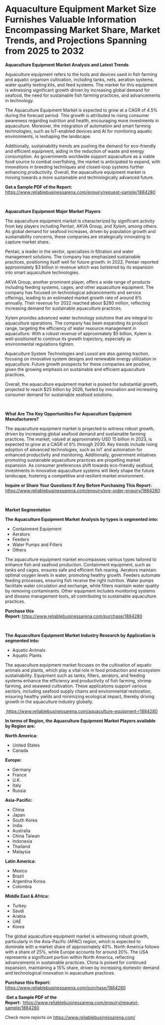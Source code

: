 <p><h1>Aquaculture Equipment Market Size Furnishes Valuable Information Encompassing Market Share, Market Trends, and Projections Spanning from 2025 to 2032</h1></p><p><strong>Aquaculture Equipment Market Analysis and Latest Trends</strong></p>
<p><p>Aquaculture equipment refers to the tools and devices used in fish farming and aquatic organism cultivation, including tanks, nets, aeration systems, water quality testing kits, and feed systems. The market for this equipment is witnessing significant growth driven by increasing global demand for seafood, the need for sustainable fish farming practices, and advancements in technology. </p><p>The Aquaculture Equipment Market is expected to grow at a CAGR of 4.5% during the forecast period. This growth is attributed to rising consumer awareness regarding nutrition and health, encouraging more investments in aquaculture. Moreover, the integration of automation and smart farming technologies, such as IoT-enabled devices and AI for monitoring aquatic environments, is reshaping the landscape. </p><p>Additionally, sustainability trends are pushing the demand for eco-friendly and efficient equipment, aiding in the reduction of waste and energy consumption. As governments worldwide support aquaculture as a viable food source to combat overfishing, the market is anticipated to expand, with innovations in breeding techniques and closed-loop systems further enhancing productivity. Overall, the aquaculture equipment market is moving towards a more sustainable and technologically advanced future.</p></p>
<p><strong>Get a Sample PDF of the Report:&nbsp;</strong> <a href="https://www.reliablebusinessarena.com/enquiry/request-sample/1884280?utm_campaign=2483&utm_medium=2&utm_source=Github&utm_content=ia&utm_term=20022025&utm_id=aquaculture-equipment">https://www.reliablebusinessarena.com/enquiry/request-sample/1884280</a></p>
<p>&nbsp;</p>
<p><strong>Aquaculture Equipment Major Market Players</strong></p>
<p><p>The aquaculture equipment market is characterized by significant activity from key players including Pentair, AKVA Group, and Xylem, among others. As global demand for seafood increases, driven by population growth and sustainability concerns, these companies are strategically innovating to capture market share.</p><p>Pentair, a leader in the sector, specializes in filtration and water management solutions. The company has emphasized sustainable practices, positioning itself well for future growth. In 2022, Pentair reported approximately $3 billion in revenue which was bolstered by its expansion into smart aquaculture technologies.</p><p>AKVA Group, another prominent player, offers a wide range of products including feeding systems, cages, and other aquaculture equipment. The company has focused on technological advancements and service offerings, leading to an estimated market growth rate of around 8% annually. Their revenue for 2022 reached about $280 million, reflecting increasing demand for sustainable aquaculture practices.</p><p>Xylem provides advanced water technology solutions that are integral to aquaculture operations. The company has been expanding its product range, targeting the efficiency of water resource management in aquaculture. With a robust revenue of approximately $5 billion, Xylem is well-positioned to continue its growth trajectory, especially as environmental regulations tighten.</p><p>Aquaculture System Technologies and Luxsol are also gaining traction, focusing on innovative system designs and renewable energy utilization in aquaculture. Future growth prospects for these companies are positive, given the growing emphasis on sustainable and efficient aquaculture practices.</p><p>Overall, the aquaculture equipment market is poised for substantial growth, projected to reach $25 billion by 2026, fueled by innovation and increasing consumer demand for sustainable seafood solutions.</p></p>
<p>&nbsp;</p>
<p><strong>What Are The Key Opportunities For Aquaculture Equipment Manufacturers?</strong></p>
<p><p>The aquaculture equipment market is projected to witness robust growth, driven by increasing global seafood demand and sustainable farming practices. The market, valued at approximately USD 15 billion in 2023, is expected to grow at a CAGR of 6% through 2030. Key trends include rising adoption of advanced technologies, such as IoT and automation for enhanced productivity and monitoring. Additionally, government initiatives promoting sustainable aquaculture practices are propelling market expansion. As consumer preferences shift towards eco-friendly seafood, investments in innovative aquaculture systems will likely shape the future landscape, fostering a competitive and resilient market environment.</p></p>
<p><strong>Inquire or Share Your Questions If Any Before Purchasing This Report:</strong> <a href="https://www.reliablebusinessarena.com/enquiry/pre-order-enquiry/1884280?utm_campaign=2483&utm_medium=2&utm_source=Github&utm_content=ia&utm_term=20022025&utm_id=aquaculture-equipment">https://www.reliablebusinessarena.com/enquiry/pre-order-enquiry/1884280</a></p>
<p>&nbsp;</p>
<p><strong>Market Segmentation</strong></p>
<p><strong>The Aquaculture Equipment Market Analysis by types is segmented into:</strong></p>
<p><ul><li>Containment Equipment</li><li>Aerators</li><li>Feeders</li><li>Water Pumps and Filters</li><li>Others</li></ul></p>
<p><p>The aquaculture equipment market encompasses various types tailored to enhance fish and seafood production. Containment equipment, such as tanks and cages, ensures safe and efficient fish rearing. Aerators maintain optimal oxygen levels in water, promoting healthy growth. Feeders automate feeding processes, ensuring fish receive the right nutrition. Water pumps facilitate water circulation and exchange, while filters maintain water quality by removing contaminants. Other equipment includes monitoring systems and disease management tools, all contributing to sustainable aquaculture practices.</p></p>
<p><strong>Purchase this Report:&nbsp;</strong><a href="https://www.reliablebusinessarena.com/purchase/1884280?utm_campaign=2483&utm_medium=2&utm_source=Github&utm_content=ia&utm_term=20022025&utm_id=aquaculture-equipment">https://www.reliablebusinessarena.com/purchase/1884280</a></p>
<p>&nbsp;</p>
<p><strong>The Aquaculture Equipment Market Industry Research by Application is segmented into:</strong></p>
<p><ul><li>Aquatic Animals</li><li>Aquatic Plants</li></ul></p>
<p><p>The aquaculture equipment market focuses on the cultivation of aquatic animals and plants, which play a vital role in food production and ecosystem sustainability. Equipment such as tanks, filters, aerators, and feeding systems enhance the efficiency and productivity of fish farming, shrimp farming, and seaweed cultivation. These applications support various sectors, including seafood supply chains and environmental restoration, ensuring healthy yields and minimizing ecological impact, thereby driving growth in the aquaculture industry globally.</p></p>
<p><a href="https://www.reliablebusinessarena.com/aquaculture-equipment-r1884280?utm_campaign=2483&utm_medium=2&utm_source=Github&utm_content=ia&utm_term=20022025&utm_id=aquaculture-equipment">&nbsp;https://www.reliablebusinessarena.com/aquaculture-equipment-r1884280</a></p>
<p><strong>In terms of Region, the Aquaculture Equipment Market Players available by Region are:</strong></p>
<p>
    <p> <strong> North America: </strong>
        <ul>
            <li>United States</li>
            <li>Canada</li>
        </ul>
        </p> 
    <p> <strong> Europe: </strong>
        <ul>
            <li>Germany</li>
            <li>France</li>
            <li>U.K.</li>
            <li>Italy</li>
            <li>Russia</li>
        </ul>
        </p> 
    <p> <strong> Asia-Pacific: </strong>
        <ul>
            <li>China</li>
            <li>Japan</li>
            <li>South Korea</li>
            <li>India</li>
            <li>Australia</li>
            <li>China Taiwan</li>
            <li>Indonesia</li>
            <li>Thailand</li>
            <li>Malaysia</li>
        </ul>
        </p> 
    <p> <strong> Latin America: </strong>
        <ul>
            <li>Mexico</li>
            <li>Brazil</li>
            <li>Argentina Korea</li>
            <li>Colombia</li>
        </ul>
        </p> 
    <p> <strong> Middle East & Africa: </strong>
        <ul>
            <li>Turkey</li>
            <li>Saudi</li>
            <li>Arabia</li>
            <li>UAE</li>
            <li>Korea</li>
        </ul>
    </p>
    </p>
<p><p>The global aquaculture equipment market is witnessing robust growth, particularly in the Asia-Pacific (APAC) region, which is expected to dominate with a market share of approximately 40%. North America follows with a share of 25%, while Europe accounts for around 20%. The USA represents a significant portion within North America, reflecting advancements in sustainable practices. China is poised for continued expansion, maintaining a 15% share, driven by increasing domestic demand and technological innovation in aquaculture practices.</p></p>
<p><strong>Purchase this Report: </strong><a href="https://www.reliablebusinessarena.com/purchase/1884280?utm_campaign=2483&utm_medium=2&utm_source=Github&utm_content=ia&utm_term=20022025&utm_id=aquaculture-equipment">https://www.reliablebusinessarena.com/purchase/1884280</a></p>
<p>&nbsp;<strong>Get a Sample PDF of the Report:&nbsp;&nbsp;</strong><a href="https://www.reliablebusinessarena.com/enquiry/request-sample/1884280?utm_campaign=2483&utm_medium=2&utm_source=Github&utm_content=ia&utm_term=20022025&utm_id=aquaculture-equipment">https://www.reliablebusinessarena.com/enquiry/request-sample/1884280</a></p>
<p><strong></strong></p>
<p>Check more reports on <a href="https://www.reliablebusinessarena.com/?utm_campaign=2483&utm_medium=2&utm_source=Github&utm_content=ia&utm_term=20022025&utm_id=aquaculture-equipment">https://www.reliablebusinessarena.com/</a></p>